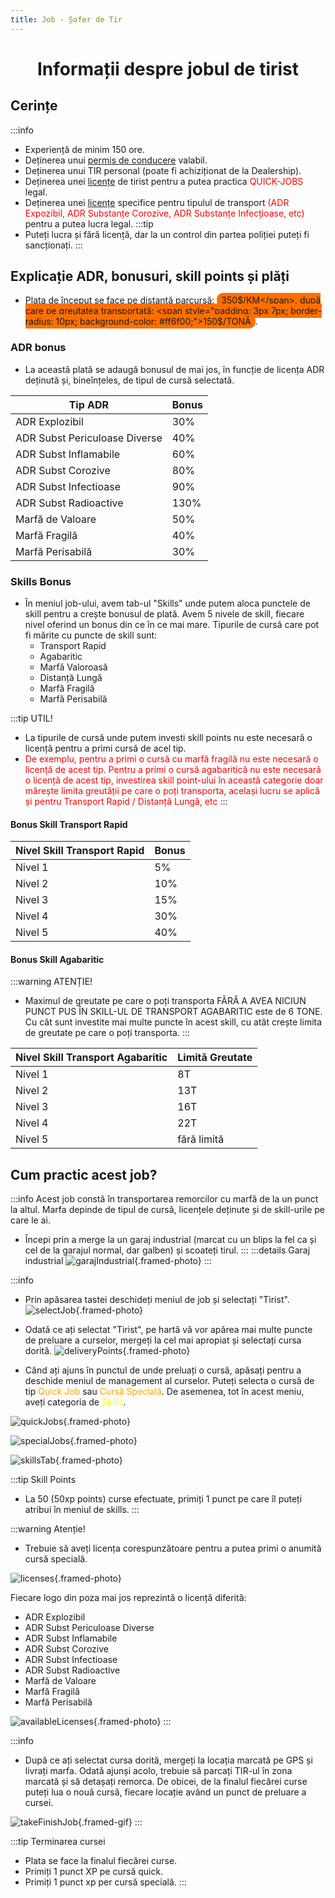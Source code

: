 ```yaml
---
title: Job - Șofer de Tir
---
```


<script setup> 
    import KeyIcon from '../.vitepress/components/KeyIcon.vue'
</script>

# <span class="title-font"><center>Informații despre jobul de tirist</center></span>

## <span class="header-font">Cerințe</span>

:::info
- Experiență de minim 150 ore.
- Deținerea unui [permis de conducere](/general/scoala) valabil.
- Deținerea unui TIR personal (poate fi achiziționat de la Dealership).
- Deținerea unei [licențe](/general/licente) de tirist pentru a putea practica <span style="color:red;">QUICK-JOBS</span> legal.
- Deținerea unei [licențe](/general/licente) specifice pentru tipulul de transport <span style="color:red;">(ADR Expozibil, ADR Substanțe Corozive, ADR Substanțe Infecțioase, etc)</span> pentru a putea lucra legal.
:::tip
- Puteți lucra și fără licență, dar la un control din partea poliției puteți fi sancționați.
:::

## <span class="header-font">Explicație ADR, bonusuri, skill points și plăți</span>

- Plata de început se face pe distanță parcursă: <span style="padding: 3px 7px; border-radius: 10px; background-color: #ff6f00;">350$/KM</span>, după care pe greutatea transportată: <span style="padding: 3px 7px; border-radius: 10px; background-color: #ff6f00;">150$/TONĂ</span>.

### <span class="header-font">ADR bonus</span>
- La această plată se adaugă bonusul de mai jos, în funcție de licența ADR deținută și, bineînțeles, de tipul de cursă selectată.

| Tip ADR                       | Bonus       |
| ---------------------------   | ----------- |
| ADR Explozibil                |     30%     |
| ADR Subst Periculoase Diverse |     40%     |
| ADR Subst Inflamabile         |     60%     |
| ADR Subst Corozive            |     80%     |
| ADR Subst Infectioase         |     90%     |
| ADR Subst Radioactive         |     130%    |
| Marfă de Valoare              |     50%     |
| Marfă Fragilă                 |     40%     |
| Marfă Perisabilă              |     30%     |

### <span class="header-font">Skills Bonus</span>

- În meniul job-ului, avem tab-ul "Skills" unde putem aloca punctele de skill pentru a crește bonusul de plată. Avem 5 nivele de skill, fiecare nivel oferind un bonus din ce în ce mai mare. Tipurile de cursă care pot fi mărite cu puncte de skill sunt: 
    - Transport Rapid
    - Agabaritic
    - Marfă Valoroasă
    - Distanță Lungă
    - Marfă Fragilă
    - Marfă Perisabilă

:::tip UTIL!
- La tipurile de cursă unde putem investi skill points nu este necesară o licență pentru a primi cursă de acel tip. 
- <span style="color:red">De exemplu, pentru a primi o cursă cu marfă fragilă nu este necesară o licență de acest tip. Pentru a primi o cursă agabaritică nu este necesară o licență de acest tip, investirea skill point-ului în această categorie doar mărește limita greutății pe care o poți transporta, același lucru se aplică și pentru Transport Rapid / Distanță Lungă, etc</span>
:::

#### <span class="title-font">Bonus Skill Transport Rapid</span>

| Nivel Skill Transport Rapid   | Bonus       |
| ---------------------------   | ----------- |
| Nivel 1                       |     5%      |
| Nivel 2                       |     10%     |
| Nivel 3                       |     15%     |
| Nivel 4                       |     30%     |
| Nivel 5                       |     40%     |

#### <span class="title-font">Bonus Skill Agabaritic</span>

:::warning ATENȚIE!
- Maximul de greutate pe care o poți transporta FĂRĂ A AVEA NICIUN PUNCT PUS ÎN SKILL-UL DE TRANSPORT AGABARITIC este de 6 TONE. Cu cât sunt investite mai multe puncte în acest skill, cu atât crește limita de greutate pe care o poți transporta.
:::

| Nivel Skill Transport Agabaritic   | Limită Greutate |
| ---------------------------        | -----------     |
| Nivel 1                            |     8T          |
| Nivel 2                            |     13T         |
| Nivel 3                            |     16T         |
| Nivel 4                            |     22T         |
| Nivel 5                            |     fără limită |

## <span class="header-font">Cum practic acest job?</span>

:::info
Acest job constă în transportarea remorcilor cu marfă de la un punct la altul. Marfa depinde de tipul de cursă, licențele deținute și de skill-urile pe care le ai.

- Începi prin a merge la un garaj industrial (marcat cu un blips la fel ca și cel de la garajul normal, dar galben) și scoateți tirul.
:::
:::details Garaj industrial
![garajIndustrial](https://i.imgur.com/ZC1aSuC.png){.framed-photo}
:::

:::info
- Prin apăsarea tastei <KeyIcon keyType="j" /> deschideți meniul de job și selectați "Tirist".
![selectJob](https://i.imgur.com/WC3Owtm.png){.framed-photo}

- Odată ce ați selectat "Tirist", pe hartă vă vor apărea mai multe puncte de preluare a curselor, mergeți la cel mai apropiat și selectați cursa dorită.
![deliveryPoints](https://i.imgur.com/6JhVsFs.png){.framed-photo}

- Când ați ajuns în punctul de unde preluați o cursă, apăsați <KeyIcon keyType="q" /> pentru a deschide meniul de management al curselor. Puteți selecta o cursă de tip <span style="color:orange">Quick Job</span> sau <span style="color:orange">Cursă Specială</span>. De asemenea, tot în acest meniu, aveți categoria de <span style="color:yellow">Skills</span>.

![quickJobs](https://i.imgur.com/3j8bXpw.png){.framed-photo}

![specialJobs](https://i.imgur.com/Ec6MK5K.png){.framed-photo}

![skillsTab](https://i.imgur.com/I2NGRbF.png){.framed-photo}

:::tip Skill Points
- La 50 (50xp points) curse efectuate, primiți 1 punct pe care îl puteți atribui în meniul de skills.
:::

:::warning Atenție!
- Trebuie să aveți licența corespunzătoare pentru a putea primi o anumită cursă specială.

![licenses](https://i.imgur.com/41Tpdgm.png){.framed-photo}

<!-- Daca nu merg pozele in tabel, de scos comentariul de mai jos -->

Fiecare logo din poza mai jos reprezintă o licență diferită:
- ADR Explozibil
- ADR Subst Periculoase Diverse
- ADR Subst Inflamabile
- ADR Subst Corozive
- ADR Subst Infectioase
- ADR Subst Radioactive
- Marfă de Valoare
- Marfă Fragilă
- Marfă Perisabilă

![availableLicenses](https://i.imgur.com/Gtolix7.png){.framed-photo}
:::

<!-- | Logo                            | Licență                       |
| -------------------             | ----------------------------- |
| https://i.imgur.com/WA8Bi0V.png | ADR Explozibil                |
| https://i.imgur.com/PkBv0Ya.png | ADR Subst Periculoase Diverse |
| https://i.imgur.com/sgMPibd.png | ADR Subst Inflamabile         |
| https://i.imgur.com/HNLflF1.png | ADR Subst Corozive            |
| https://i.imgur.com/f82p0kr.png | ADR Subst Infectioase         |
| https://i.imgur.com/y1ha0Ia.png | ADR Subst Radioactive         |
| https://i.imgur.com/fXUuzhV.png | Marfă de Valoare              |
| https://i.imgur.com/RlyKxDp.png | Marfă Fragilă                 |
| https://i.imgur.com/URVy3WU.png | Marfă Perisabilă              |

![availableLicenses](https://i.imgur.com/Gtolix7.png){.framed-photo} -->

:::info
- După ce ați selectat cursa dorită, mergeți la locația marcată pe GPS și livrați marfa. Odată ajunși acolo, trebuie să parcați TIR-ul în zona marcată și să detașați remorca. De obicei, de la finalul fiecărei curse puteți lua o nouă cursă, fiecare locație având un punct de preluare a cursei.

![takeFinishJob](https://i.imgur.com/JWmWCaM.gif){.framed-gif}
:::

:::tip Terminarea cursei
- Plata se face la finalul fiecărei curse.
- Primiți 1 punct XP pe cursă quick. 
- Primiți 1 punct xp per cursă specială.
:::
